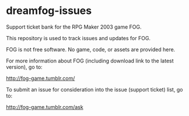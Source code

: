 # dreamfog-issues
Support ticket bank for the RPG Maker 2003 game FOG.

This repository is used to track issues and updates for FOG.

FOG is not free software. No game, code, or assets are provided here.

For more information about FOG (including download link to the latest version), go to:

http://fog-game.tumblr.com/

To submit an issue for consideration into the issue (support ticket) list, go to:

http://fog-game.tumblr.com/ask
